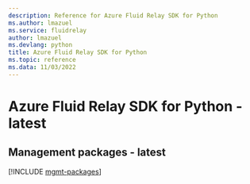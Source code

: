 ```yaml
---
description: Reference for Azure Fluid Relay SDK for Python
ms.author: lmazuel
ms.service: fluidrelay
author: lmazuel
ms.devlang: python
title: Azure Fluid Relay SDK for Python
ms.topic: reference
ms.data: 11/03/2022
---
```

# Azure Fluid Relay SDK for Python - latest

## Management packages - latest
[!INCLUDE [mgmt-packages](fluid-relay-mgmt-index.md)]